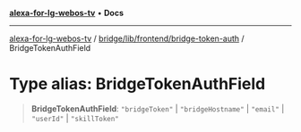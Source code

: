 [**alexa-for-lg-webos-tv**](../../../../../README.md) • **Docs**

***

[alexa-for-lg-webos-tv](../../../../../modules.md) / [bridge/lib/frontend/bridge-token-auth](../README.md) / BridgeTokenAuthField

# Type alias: BridgeTokenAuthField

> **BridgeTokenAuthField**: `"bridgeToken"` \| `"bridgeHostname"` \| `"email"` \| `"userId"` \| `"skillToken"`
